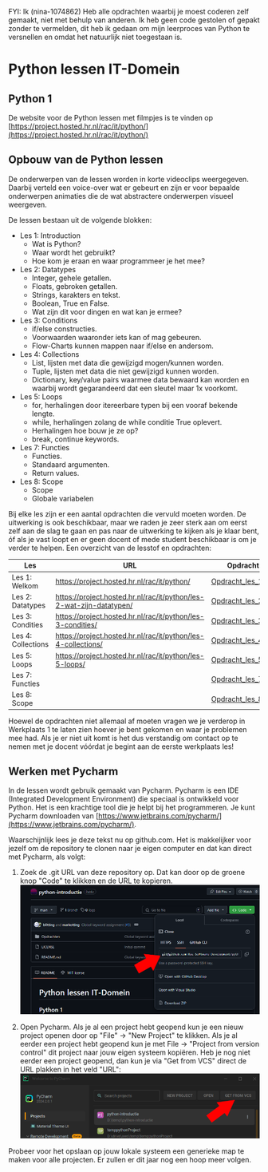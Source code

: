 FYI: Ik (nina-1074862) Heb alle opdrachten waarbij je moest coderen zelf gemaakt, niet met behulp van anderen.
Ik heb geen code gestolen of gepakt zonder te vermelden, dit heb ik gedaan om mijn leerproces van Python te versnellen en omdat het natuurlijk niet toegestaan is.

# Python lessen IT-Domein
## Python 1
De website voor de Python lessen met filmpjes is te vinden op [https://project.hosted.hr.nl/rac/it/python/](https://project.hosted.hr.nl/rac/it/python/)

## Opbouw van de Python lessen
De onderwerpen van de lessen worden in korte videoclips weergegeven. Daarbij verteld een voice-over wat er gebeurt en zijn er voor bepaalde onderwerpen animaties die de wat abstractere onderwerpen visueel weergeven. 

De lessen bestaan uit de volgende blokken:
- Les 1: Introduction
    - Wat is Python?
    - Waar wordt het gebruikt?
    - Hoe kom je eraan en waar programmeer je het mee?
- Les 2: Datatypes
    - Integer, gehele getallen.
    - Floats, gebroken getallen.
    - Strings, karakters en tekst.
    - Boolean, True en False.
    - Wat zijn dit voor dingen en wat kan je ermee?
- Les 3: Conditions
    - if/else constructies.
    - Voorwaarden waaronder iets kan of mag gebeuren.
    - Flow-Charts kunnen mappen naar if/else en andersom.
- Les 4: Collections
    - List, lijsten met data die gewijzigd mogen/kunnen worden.
    - Tuple, lijsten met data die niet gewijzigd kunnen worden.
    - Dictionary, key/value pairs waarmee data bewaard kan worden en waarbij wordt gegarandeerd dat een sleutel maar 1x voorkomt.
- Les 5: Loops
    - for, herhalingen door itereerbare typen bij een vooraf bekende lengte.
    - while, herhalingen zolang de while conditie True oplevert.
    - Herhalingen hoe bouw je ze op?
    - break, continue keywords.
- Les 7: Functies
    - Functies.
    - Standaard argumenten.
    - Return values.
- Les 8: Scope
    - Scope
    - Globale variabelen

Bij elke les zijn er een aantal opdrachten die vervuld moeten worden. De uitwerking is ook beschikbaar, maar we raden je zeer sterk aan om eerst zelf aan de slag te gaan en pas naar de uitwerking te kijken als je klaar bent, óf als je vast loopt en er geen docent of mede student beschikbaar is om je verder te helpen. Een overzicht van de lesstof en opdrachten: 

| Les                | URL | Opdracht                                            |
|--------------------| --- |-----------------------------------------------------|
| Les 1: Welkom      | https://project.hosted.hr.nl/rac/it/python/ | [Opdracht_les_1.md](Opdrachten%2FOpdracht_les_1.md) |
| Les 2: Datatypes   | https://project.hosted.hr.nl/rac/it/python/les-2-wat-zijn-datatypen/ | [Opdracht_les_2.md](Opdrachten%2FOpdracht_les_2.md) |
| Les 3: Condities   | https://project.hosted.hr.nl/rac/it/python/les-3-condities/ | [Opdracht_les_3.md](Opdrachten%2FOpdracht_les_3.md) |
| Les 4: Collections | https://project.hosted.hr.nl/rac/it/python/les-4-collections/ | [Opdracht_les_4.md](Opdrachten%2FOpdracht_les_4.md) |
| Les 5: Loops       | https://project.hosted.hr.nl/rac/it/python/les-5-loops/ | [Opdracht_les_5.md](Opdrachten%2FOpdracht_les_5.md) |
| Les 7: Functies    |  | [Opdracht_les_7.md](Opdrachten%2FOpdracht_les_7.md) |
| Les 8: Scope       |  | [Opdracht_les_8.md](Opdrachten%2FOpdracht_les_8.md) |


Hoewel de opdrachten niet allemaal af moeten vragen we je verderop in Werkplaats 1 te laten zien hoever je bent gekomen en waar je problemen mee had. Als je er niet uit komt is het dus verstandig om contact op te nemen met je docent vóórdat je begint aan de eerste werkplaats les!

## Werken met Pycharm
In de lessen wordt gebruik gemaakt van Pycharm. Pycharm is een IDE (Integrated Development Environment) die speciaal is ontwikkeld voor Python. Het is een krachtige tool die je helpt bij het programmeren. Je kunt Pycharm downloaden van [https://www.jetbrains.com/pycharm/](https://www.jetbrains.com/pycharm/).

Waarschijnlijk lees je deze tekst nu op github.com. Het is makkelijker voor jezelf om de repository te clonen naar je eigen computer en dat kan direct met Pycharm, als volgt:
1) Zoek de .git URL van deze repository op. Dat kan door op de groene knop "Code" te klikken en de URL te kopieren.
![pycharm_github_url.png](Opdrachten%2FImages%2Fpycharm_github_url.png)

2) Open Pycharm. Als je al een project hebt geopend kun je een nieuw project openen door op "File" -> "New Project" te klikken. Als je al eerder een project hebt geopend kun je met File -> "Project from version control" dit project naar jouw eigen systeem kopiëren. Heb je nog niet eerder een project geopend, dan kun je via "Get from VCS" direct de URL plakken in het veld "URL":
![pycharm_zonder_project.png](Opdrachten%2FImages%2Fpycharm_zonder_project.png)

Probeer voor het opslaan op jouw lokale systeem een generieke map te maken voor alle projecten. Er zullen er dit jaar nog een hoop meer volgen. 

